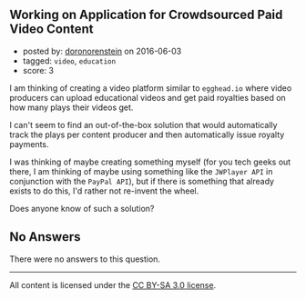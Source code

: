 ## Working on Application for Crowdsourced Paid Video Content

- posted by: [doronorenstein](https://stackexchange.com/users/3717081/doronorenstein) on 2016-06-03
- tagged: `video`, `education`
- score: 3

<p>I am thinking of creating a video platform similar to <code>egghead.io</code> where video producers can upload educational videos and get paid royalties based on how many plays their videos get.</p>

<p>I can't seem to find an out-of-the-box solution that would automatically track the plays per content producer and then automatically issue royalty payments.</p>

<p>I was thinking of maybe creating something myself (for you tech geeks out there, I am thinking of maybe using something like the <code>JWPlayer API</code> in conjunction with the <code>PayPal API</code>), but if there is something that already exists to do this, I'd rather not re-invent the wheel.</p>

<p>Does anyone know of such a solution?</p>


## No Answers

There were no answers to this question.


---

All content is licensed under the [CC BY-SA 3.0 license](https://creativecommons.org/licenses/by-sa/3.0/).
